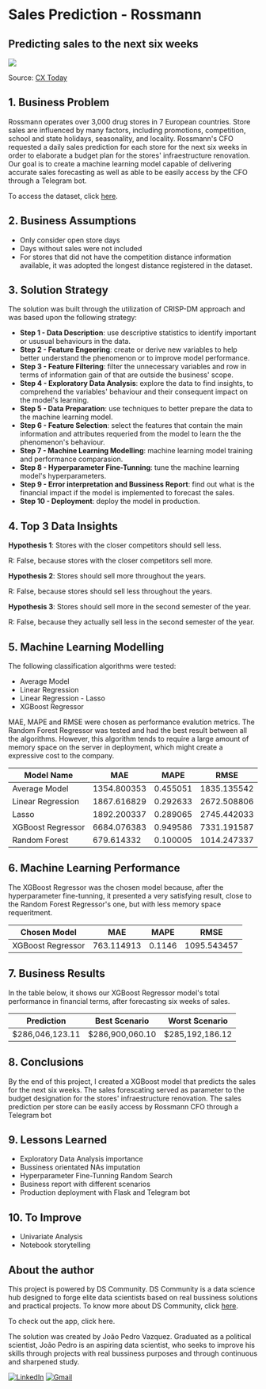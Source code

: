 # Sales Prediction - Rossmann
## Predicting sales to the next six weeks

![](https://www.cxtoday.com/wp-content/uploads/2021/06/Sales-Forecasting-1280x720.jpg)

Source: [CX Today](https://www.cxtoday.com/contact-centre/what-is-sales-forecasting/)


## 1. Business Problem

Rossmann operates over 3,000 drug stores in 7 European countries. Store sales are influenced by many factors, including promotions, competition, school and state holidays, seasonality, and locality.
Rossmann's CFO requested a daily sales prediction for each store for the next six weeks in order to elaborate a budget plan for the stores' infraestructure renovation. Our goal is to create a machine learning model capable of delivering accurate sales forecasting as well as able to be easily access by the CFO through a Telegram bot.

To access the dataset, click [here](https://www.kaggle.com/c/rossmann-store-sales).   

## 2. Business Assumptions

* Only consider open store days
* Days without sales were not included
* For stores that did not have the competition distance information available, it was adopted the longest distance registered in the dataset. 

## 3. Solution Strategy
The solution was built through the utilization of CRISP-DM approach and was based upon the following strategy:

* **Step 1 - Data Description**: use descriptive statistics to identify important or ususual behaviours in the data.
* **Step 2 - Feature Engeering**: create or derive new variables to help better understand the phenomenon or to improve model performance.
* **Step 3 - Feature Filtering**: filter the unnecessary variables and row in terms of information gain of that are outside the business' scope.
* **Step 4 - Exploratory Data Analysis**: explore the data to find insights, to comprehend the variables' behaviour and their consequent impact on the model's learning. 
* **Step 5 - Data Preparation**: use techniques to better prepare the data to the machine learning model. 
* **Step 6 - Feature Selection**: select the features that contain the main information and attributes requeried from the model to learn the the phenomenon's behaviour. 
* **Step 7 - Machine Learning Modelling**: machine learning model training and performance comparasion. 
* **Step 8 - Hyperparameter Fine-Tunning**: tune the machine learning model's hyperparameters.
* **Step 9 - Error interpretation and Bussiness Report**: find out what is the financial impact if the model is implemented to forecast the sales.
* **Step 10 - Deployment**: deploy the model in production. 

## 4. Top 3 Data Insights

**Hypothesis 1**: Stores with the closer competitors should sell less.

R: False, because stores with the closer competitors sell more.

**Hypothesis 2**: Stores should sell more throughout the years.

R: False, because stores should sell less throughout the years.

**Hypothesis 3**: Stores should sell more in the second semester of the year.

R: False, because they actually sell less in the second semester of the year.

## 5. Machine Learning Modelling 

The following classification algorithms were tested:

- Average Model
- Linear Regression
- Linear Regression - Lasso
- XGBoost Regressor

MAE, MAPE and RMSE were chosen as performance evalution metrics. The Random Forest Regressor was tested and had the best result between all the algorithms. However, this algorithm tends to require a large amount of memory space on the server in deployment, which might create a expressive cost to the company.

|     Model Name     |       MAE        |       MAPE         |     RMSE     |   
|--------------------|------------------|--------------------|--------------|
|    Average Model   |    1354.800353   |      0.455051      |  1835.135542 |
|  Linear Regression |    1867.616829   |      0.292633      |  2672.508806 |
|       Lasso        |    1892.200337   |       0.289065     |  2745.442033 |  
|  XGBoost Regressor |    6684.076383   |      0.949586      | 7331.191587  |
|  Random  Forest    |    679.614332    |      0.100005      | 1014.247337  |


## 6. Machine Learning Performance

The XGBoost Regressor was the chosen model because, after the hyperparameter fine-tunning, it presented a very satisfying result, close to the Random Forest Regressor's one, but with less memory space requeritment. 


|    Chosen Model    |       MAE        |       MAPE         |     RMSE     | 
|--------------------|------------------|--------------------|--------------|
|  XGBoost Regressor |    763.114913    |       0.1146       | 1095.543457  |

## 7. Business Results
In the table below, it shows our XGBoost Regressor model's total performance in financial terms, after forecasting six weeks of sales.

|      Prediction     |    Best Scenario    |    Worst Scenario    |
|---------------------|---------------------|----------------------|
|   $286,046,123.11   |   $286,900,060.10   |   $285,192,186.12    |
 

## 8. Conclusions

By the end of this project, I created a XGBoost model that predicts the sales for the next six weeks. The sales forescating
served as parameter to the budget designation for the stores' infraestructure renovation. The sales prediction per store can be easily access by Rossmann CFO through a Telegram bot

## 9. Lessons Learned

* Exploratory Data Analysis importance
* Bussiness orientated NAs imputation
* Hyperparameter Fine-Tunning Random Search
* Business report with different scenarios
* Production deployment with Flask and Telegram bot

## 10. To Improve

* Univariate Analysis
* Notebook storytelling

## About the author
This project is powered by DS Community. DS Community is a data science hub designed to forge elite data scientists based on real bussiness solutions and practical projects. To know more about DS Community, click [here](https://www.comunidadedatascience.com/).

To check out the app, click here.

The solution was created by João Pedro Vazquez. Graduated as a political scientist, João Pedro is an aspiring data scientist, who seeks to improve his skills through projects with real bussiness purposes and through continuous and sharpened study. 

[<img alt="LinkedIn" src="https://img.shields.io/badge/LinkedIn-0077B5?style=for-the-badge&logo=linkedin&logoColor=white"/>](https://www.linkedin.com/in/joao-pedro-vazquez/) [<img alt="Gmail" src="https://img.shields.io/badge/Gmail-D14836?style=for-the-badge&logo=gmail&logoColor=white"/>](jpvazquez01@gmail.com)